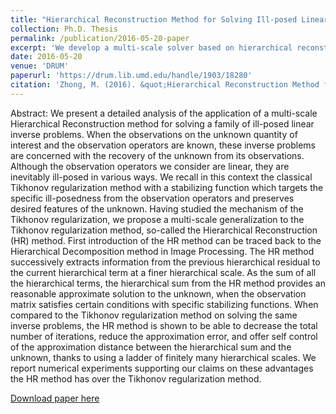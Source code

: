 ```yaml
---
title: "Hierarchical Reconstruction Method for Solving Ill-posed Linear Inverse Problems"
collection: Ph.D. Thesis
permalink: /publication/2016-05-20-paper
excerpt: 'We develop a multi-scale solver based on hierarchical reconstruction to recover data for compressed sensing, de-convolusion, and linear regressoin.'
date: 2016-05-20
venue: 'DRUM'
paperurl: 'https://drum.lib.umd.edu/handle/1903/18280'
citation: 'Zhong, M. (2016). &quot;Hierarchical Reconstruction Method for Solving Ill-posed Linear Inverse Problems.&quot; <i>DRUM</i>.'
---
```

Abstract: We present a detailed analysis of the application of a multi-scale Hierarchical Reconstruction method for solving a family of ill-posed linear inverse problems. When the observations on the unknown quantity of interest and the observation operators are known, these inverse problems are concerned with the recovery of the unknown from its observations. Although the observation operators we consider are linear, they are inevitably ill-posed in various ways. We recall in this context the classical Tikhonov regularization method with a stabilizing function which targets the specific ill-posedness from the observation operators and preserves desired features of the unknown. Having studied the mechanism of the Tikhonov regularization, we propose a multi-scale generalization to the Tikhonov regularization method, so-called the Hierarchical Reconstruction (HR) method. First introduction of the HR method can be traced back to the Hierarchical Decomposition method in Image Processing. The HR method successively extracts information from the previous hierarchical residual to the current hierarchical term at a finer hierarchical scale. As the sum of all the hierarchical terms, the hierarchical sum from the HR method provides an reasonable approximate solution to the unknown, when the observation matrix satisfies certain conditions with specific stabilizing functions. When compared to the Tikhonov regularization method on solving the same inverse problems, the HR method is shown to be able to decrease the total number of iterations, reduce the approximation error, and offer self control of the approximation distance between the hierarchical sum and the unknown, thanks to using a ladder of finitely many hierarchical scales. We report numerical experiments supporting our claims on these advantages the HR method has over the Tikhonov regularization method.

[Download paper here](https://drum.lib.umd.edu/bitstream/handle/1903/18280/Zhong_umd_0117E_17024.pdf)
